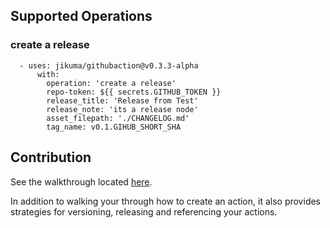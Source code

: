 ## Supported Operations

### create a release

```
  - uses: jikuma/githubaction@v0.3.3-alpha
      with:
        operation: 'create a release'
        repo-token: ${{ secrets.GITHUB_TOKEN }}
        release_title: 'Release from Test'
        release_note: 'its a release node'
        asset_filepath: './CHANGELOG.md'
        tag_name: v0.1.GIHUB_SHORT_SHA
```



## Contribution

See the walkthrough located [here](https://github.com/actions/toolkit/blob/master/docs/javascript-action.md).

In addition to walking your through how to create an action, it also provides strategies for versioning, releasing and referencing your actions.


